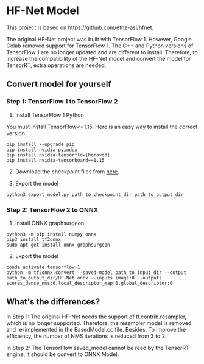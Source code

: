 # HF-Net Model

This project is based on https://github.com/ethz-asl/hfnet.

The original HF-Net project was built with TensorFlow 1. However, Google Colab removed support for TensorFlow 1. The C++ and Python versions of TensorFlow 1 are no longer updated and are different to install. Therefore, to increase the compatibility of the HF-Net model and convert the model for TensorRT, extra operations are needed.

## Convert model for yourself

### Step 1: TensorFlow 1 to TensorFlow 2

1. Install TensorFlow 1 Python

You must install TensorFlow<=1.15. Here is an easy way to install the correct version.

```
pip install --upgrade pip
pip install nvidia-pyindex
pip install nvidia-tensorflow[horovod]
pip install nvidia-tensorboard==1.15
```

2. Download the checkpoint files from [here](https://projects.asl.ethz.ch/datasets/doku.php?id=cvpr2019hfnet).

3. Export the model

```
python3 export_model.py path_to_checkpoint_dir path_to_output_dir
```

### Step 2: TensorFlow 2 to ONNX

1. install ONNX graphsurgeon

```
python3 -m pip install numpy onnx
pip3 install tf2onnx
sudo apt-get install onnx-graphsurgeon
```

2. Export the model

```
conda activate tensorflow-1
python -m tf2onnx.convert --saved-model path_to_input_dir --output path_to_output_dir/HF-Net.onnx --inputs image:0 --outputs scores_dense_nms:0,local_descriptor_map:0,global_descriptor:0
```

## What's the differences?

In Step 1: The original HF-Net needs the support of tf.contrib.resampler, which is no longer supported. Therefore, the resampler model is removed and re-implemented in the BasedModel.cc file. Besides, To improve the efficiency, the number of NMS iterations is reduced from 3 to 2.

In Step 2: The TensorFlow saved_model cannot be read by the TensorRT engine, it should be convert to ONNX Model.
